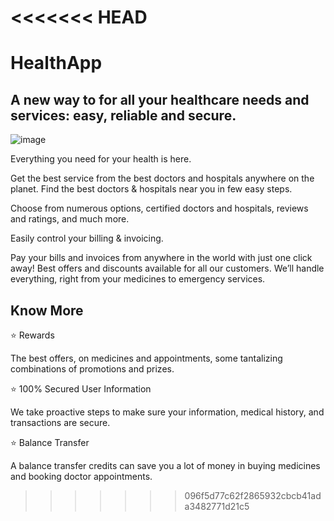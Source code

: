 <<<<<<< HEAD
=======
# HealthApp

## A new way to for all your healthcare needs and services: easy, reliable and secure.
![image](https://github.com/YashSejwal/HealthcareUp/assets/63971462/b86b4aee-f8cb-4505-8538-c3068436e002)

Everything you need for your health is here.

Get the best service from the best doctors and hospitals anywhere on the planet. Find the best doctors & hospitals near you in few easy steps.

Choose from numerous options, certified doctors and hospitals, reviews and ratings, and much more.

Easily control your billing & invoicing.

Pay your bills and invoices from anywhere in the world with just one click away! Best offers and discounts available for all our customers. We’ll handle everything, right from your medicines to emergency services.

## Know More

⭐️ Rewards

The best offers, on medicines and appointments, some tantalizing combinations of promotions and prizes.

⭐️ 100% Secured User Information

We take proactive steps to make sure your information, medical history, and transactions are secure.

⭐️ Balance Transfer

A balance transfer credits can save you a lot of money in buying medicines and booking doctor appointments.
>>>>>>> 096f5d77c62f2865932cbcb41ada3482771d21c5
